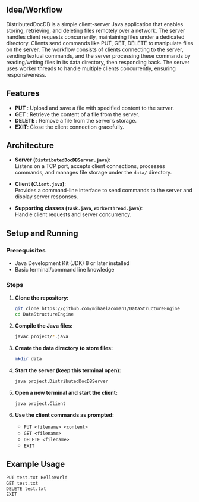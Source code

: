 
## Idea/Workflow
DistributedDocDB is a simple client-server Java application that enables storing, retrieving, and deleting files remotely over a network. The server handles client requests concurrently, maintaining files under a dedicated directory. Clients send commands like PUT, GET, DELETE to manipulate files on the server.
The workflow consists of clients connecting to the server, sending textual commands, and the server processing these commands by reading/writing files in its data directory, then responding back. The server uses worker threads to handle multiple clients concurrently, ensuring responsiveness.

## Features
- **PUT <filename> <content>**: Upload and save a file with specified content to the server.
- **GET <filename>**: Retrieve the content of a file from the server.
- **DELETE <filename>**: Remove a file from the server’s storage.
- **EXIT**: Close the client connection gracefully.

## Architecture
- **Server (`DistributedDocDBServer.java`)**:  
  Listens on a TCP port, accepts client connections, processes commands, and manages file storage under the `data/` directory.
  
- **Client (`Client.java`)**:  
  Provides a command-line interface to send commands to the server and display server responses.
  
- **Supporting classes (`Task.java`, `WorkerThread.java`)**:  
  Handle client requests and server concurrency.

## Setup and Running

### Prerequisites
- Java Development Kit (JDK) 8 or later installed
- Basic terminal/command line knowledge

### Steps

1. **Clone the repository:**
    ```bash
    git clone https://github.com/mihaelacoman1/DataStructureEngine
    cd DataStructureEngine
    ```

2. **Compile the Java files:**
    ```bash
    javac project/*.java
    ```

3. **Create the data directory to store files:**
    ```bash
    mkdir data
    ```

4. **Start the server (keep this terminal open):**
    ```bash
    java project.DistributedDocDBServer
    ```

5. **Open a new terminal and start the client:**
    ```bash
    java project.Client
    ```

6. **Use the client commands as prompted:**
    - `PUT <filename> <content>`
    - `GET <filename>`
    - `DELETE <filename>`
    - `EXIT`

## Example Usage

```bash
PUT test.txt HelloWorld
GET test.txt
DELETE test.txt
EXIT





